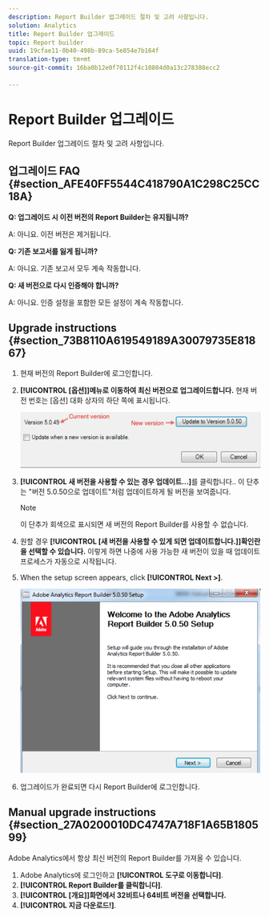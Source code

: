 ```yaml
---
description: Report Builder 업그레이드 절차 및 고려 사항입니다.
solution: Analytics
title: Report Builder 업그레이드
topic: Report builder
uuid: 19cfae11-0b40-498b-89ca-5e854e7b164f
translation-type: tm+mt
source-git-commit: 16ba0b12e0f70112f4c10804d0a13c278388ecc2

---
```



# Report Builder 업그레이드

Report Builder 업그레이드 절차 및 고려 사항입니다.

## 업그레이드 FAQ {#section_AFE40FF5544C418790A1C298C25CC18A}

**Q: 업그레이드 시 이전 버전의 Report Builder는 유지됩니까?**

A: 아니요. 이전 버전은 제거됩니다.

**Q: 기존 보고서를 잃게 됩니까?**

A: 아니요. 기존 보고서 모두 계속 작동합니다.

**Q: 새 버전으로 다시 인증해야 합니까?**

A: 아니요. 인증 설정을 포함한 모든 설정이 계속 작동합니다.

## Upgrade instructions {#section_73B8110A619549189A30079735E81867}

1. 현재 버전의 Report Builder에 로그인합니다.
1. **[!UICONTROL [옵션]]메뉴로 이동하여 최신 버전으로 업그레이드합니다.** 현재 버전 번호는 [옵션] 대화 상자의 하단 쪽에 표시됩니다.

   ![](assets/upgrade.png)

1. **[!UICONTROL 새 버전을 사용할 수 있는 경우 업데이트...]**&#x200B;를 클릭합니다.. 이 단추는 "버전 5.0.50으로 업데이트"처럼 업데이트하게 될 버전을 보여줍니다.

   >[!NOTE]
   >
   >이 단추가 회색으로 표시되면 새 버전의 Report Builder를 사용할 수 없습니다.

1. 원할 경우 **[!UICONTROL [새 버전을 사용할 수 있게 되면 업데이트합니다.]]확인란을 선택할 수 있습니다.** 이렇게 하면 나중에 사용 가능한 새 버전이 있을 때 업데이트 프로세스가 자동으로 시작됩니다.
1. When the setup screen appears, click **[!UICONTROL Next &gt;]**.

   ![](assets/setup.png)

1. 업그레이드가 완료되면 다시 Report Builder에 로그인합니다.

## Manual upgrade instructions {#section_27A0200010DC4747A718F1A65B180599}

Adobe Analytics에서 항상 최신 버전의 Report Builder를 가져올 수 있습니다.

1. Adobe Analytics에 로그인하고 **[!UICONTROL 도구로 이동합니다]**.
1. **[!UICONTROL Report Builder를 클릭합니다]**.
1. **[!UICONTROL [개요]]화면에서 32비트나 64비트 버전을 선택합니다.**
1. **[!UICONTROL 지금 다운로드!]**.

